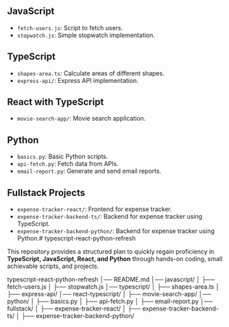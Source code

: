 ## JavaScript

- `fetch-users.js`: Script to fetch users.
- `stopwatch.js`: Simple stopwatch implementation.

## TypeScript

- `shapes-area.ts`: Calculate areas of different shapes.
- `express-api/`: Express API implementation.

## React with TypeScript

- `movie-search-app/`: Movie search application.

## Python

- `basics.py`: Basic Python scripts.
- `api-fetch.py`: Fetch data from APIs.
- `email-report.py`: Generate and send email reports.

## Fullstack Projects

- `expense-tracker-react/`: Frontend for expense tracker.
- `expense-tracker-backend-ts/`: Backend for expense tracker using TypeScript.
- `expense-tracker-backend-python/`: Backend for expense tracker using Python.# typescript-react-python-refresh

This repository provides a structured plan to quickly regain proficiency in **TypeScript, JavaScript, React, and Python** through hands-on coding, small achievable scripts, and projects.

typescript-react-python-refresh
│── README.md
│── javascript/
│   ├── fetch-users.js
│   ├── stopwatch.js
│── typescript/
│   ├── shapes-area.ts
│   ├── express-api/
│── react-typescript/
│   ├── movie-search-app/
│── python/
│   ├── basics.py
│   ├── api-fetch.py
│   ├── email-report.py
│── fullstack/
│   ├── expense-tracker-react/
│   ├── expense-tracker-backend-ts/
│   ├── expense-tracker-backend-python/
